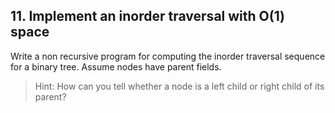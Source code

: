 ## 11. Implement an inorder traversal with O(1) space

Write a non recursive program for computing the inorder traversal sequence for a binary tree. Assume nodes have parent fields.

> Hint: How can you tell whether a node is a left child or right child of its parent?
